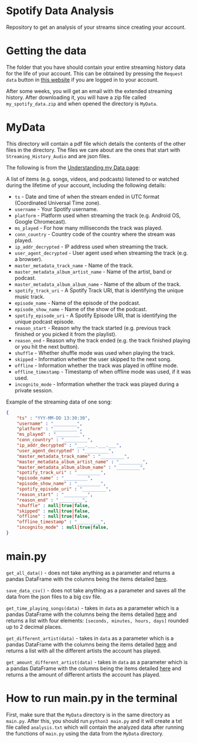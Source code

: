 # Spotify Data Analysis

Repository to get an analysis of your streams since creating your account.

# Getting the data

The folder that you have should contain your entire streaming history data for the life of your account. This can be obtained by pressing the `Request data` button in [this website](https://www.spotify.com/us/account/privacy/) if you are logged in to your account.

After some weeks, you will get an email with the extended streaming history. After downloading it, you will have a zip file called `my_spotify_data.zip` and when opened the directory is `MyData`.

# MyData

This directory will contain a pdf file which details the contents of the other files in the directory. The files we care about are the ones that start with `Streaming_History_Audio` and are json files.

The following is from the [Understanding my Data page](https://support.spotify.com/us/article/understanding-my-data/):

A list of items (e.g. songs, videos, and podcasts) listened to or watched during the lifetime of your account, including the following details:

- `ts` - Date and time of when the stream ended in UTC format (Coordinated Universal Time zone).
- `username` - Your Spotify username.
- `platform` - Platform used when streaming the track (e.g. Android OS, Google Chromecast).
- `ms_played` - For how many milliseconds the track was played.
- `conn_country` - Country code of the country where the stream was played.
- `ip_addr_decrypted` - IP address used when streaming the track.
- `user_agent_decrypted` - User agent used when streaming the track (e.g. a browser).
- `master_metadata_track_name` - Name of the track.
- `master_metadata_album_artist_name` - Name of the artist, band or podcast.
- `master_metadata_album_album_name` - Name of the album of the track.
- `spotify_track_uri` - A Spotify Track URI, that is identifying the unique music track.
- `episode_name` - Name of the episode of the podcast.
- `episode_show_name` - Name of the show of the podcast.
- `spotify_episode_uri` - A Spotify Episode URI, that is identifying the unique podcast episode.
- `reason_start` - Reason why the track started (e.g. previous track finished or you picked it from the playlist).
- `reason_end` - Reason why the track ended (e.g. the track finished playing or you hit the next button).
- `shuffle` - Whether shuffle mode was used when playing the track.
- `skipped` - Information whether the user skipped to the next song.
- `offline` - Information whether the track was played in offline mode.
- `offline_timestamp` - Timestamp of when offline mode was used, if it was used.
- `incognito_mode` - Information whether the track was played during a private session.

Example of the streaming data of one song:

```json
{
    "ts" : "YYY-MM-DD 13:30:30",
    "username" : "_________",
    "platform" : "_________",
    "ms_played" : "_________",
    "conn_country" : "_________",
    "ip_addr_decrypted" : "___.___.___.___",
    "user_agent_decrypted" : "_________",
    "master_metadata_track_name" : "_________",
    "master_metadata_album_artist_name" : "_________",
    "master_metadata_album_album_name" : "_________",
    "spotify_track_uri" : "_________",
    "episode_name" : "_________",
    "episode_show_name" : "_________",
    "spotify_episode_uri" : "_________",
    "reason_start" : "_________",
    "reason_end" : "_________",
    "shuffle" : null|true|false,
    "skipped" : null|true|false,
    "offline" : null|true|false,
    "offline_timestamp" : "_________",
    "incognito_mode" : null|true|false,
}
```

# main.py

`get_all_data()` - does not take anything as a parameter and returns a pandas DataFrame with the columns being the items detailed [here](https://github.com/AcevedoJetter/spotify-data-analysis#mydata).

`save_data_csv()` - does not take anything as a parameter and saves all the data from the json files to a big csv file.

`get_time_playing_songs(data)` - takes in `data` as a parameter which is a pandas DataFrame with the columns being the items detailed [here](https://github.com/AcevedoJetter/spotify-data-analysis#mydata) and returns a list with four elements: `[seconds, minutes, hours, days]` rounded up to 2 decimal places.

`get_different_artist(data)` - takes in `data` as a parameter which is a pandas DataFrame with the columns being the items detailed [here](https://github.com/AcevedoJetter/spotify-data-analysis#mydata) and returns a list with all the different artists the account has played.

`get_amount_different_artist(data)` - takes in `data` as a parameter which is a pandas DataFrame with the columns being the items detailed [here](https://github.com/AcevedoJetter/spotify-data-analysis#mydata) and returns a the amount of different artists the account has played.

# How to run main.py in the terminal

First, make sure that the `MyData` directory is in the same directory as `main.py`. After this, you should run `python3 main.py` and it will create a txt file called `analysis.txt` which will contain the analyzed data after running the functions of `main.py` using the data from the `MyData` directory.
